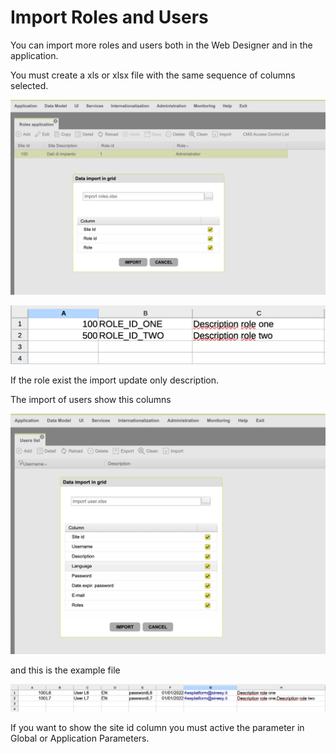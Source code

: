 # Import Roles and Users

You can import more roles and users both in the Web Designer and in the application.

You must create a xls or xlsx file with the same sequence of columns selected.

![](<.gitbook/assets/image (9).png>)

![](<.gitbook/assets/image (6) (1).png>)

If the role exist the import update only description.

The import of users show this columns

![](<.gitbook/assets/image (8).png>)

and this is the example file

![](<.gitbook/assets/image (7).png>)

If you want to show the site id column you must active the parameter in Global or Application Parameters.
